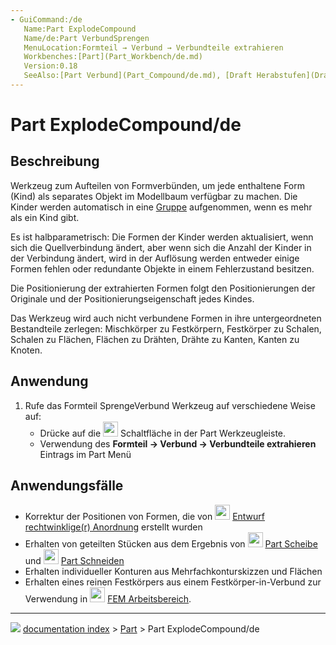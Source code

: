 ```yaml
---
- GuiCommand:/de
   Name:Part ExplodeCompound
   Name/de:Part VerbundSprengen
   MenuLocation:Formteil → Verbund → Verbundteile extrahieren
   Workbenches:[Part](Part_Workbench/de.md)
   Version:0.18
   SeeAlso:[Part Verbund](Part_Compound/de.md), [Draft Herabstufen](Draft_Downgrade/de.md)
---
```


# Part ExplodeCompound/de



## Beschreibung

Werkzeug zum Aufteilen von Formverbünden, um jede enthaltene Form (Kind) als separates Objekt im Modellbaum verfügbar zu machen. Die Kinder werden automatisch in eine [Gruppe](Std_Group/de.md) aufgenommen, wenn es mehr als ein Kind gibt.

Es ist halbparametrisch: Die Formen der Kinder werden aktualisiert, wenn sich die Quellverbindung ändert, aber wenn sich die Anzahl der Kinder in der Verbindung ändert, wird in der Auflösung werden entweder einige Formen fehlen oder redundante Objekte in einem Fehlerzustand besitzen.

Die Positionierung der extrahierten Formen folgt den Positionierungen der Originale und der Positionierungseigenschaft jedes Kindes.

Das Werkzeug wird auch nicht verbundene Formen in ihre untergeordneten Bestandteile zerlegen: Mischkörper zu Festkörpern, Festkörper zu Schalen, Schalen zu Flächen, Flächen zu Drähten, Drähte zu Kanten, Kanten zu Knoten.



## Anwendung

1.  Rufe das Formteil SprengeVerbund Werkzeug auf verschiedene Weise auf:
    -   Drücke auf die <img alt="" src=images/Part_ExplodeCompound.svg  style="width:24px;"> Schaltfläche in der Part Werkzeugleiste.
    -   Verwendung des **Formteil → Verbund → Verbundteile extrahieren** Eintrags im Part Menü



## Anwendungsfälle

-   Korrektur der Positionen von Formen, die von <img alt="" src=images/Draft_OrthoArray.svg  style="width:24px;"> [Entwurf rechtwinklige(r) Anordnung](Draft_Array/de.md) erstellt wurden
-   Erhalten von geteilten Stücken aus dem Ergebnis von <img alt="" src=images/Part_Slice.svg  style="width:24px;"> [Part Scheibe](Part_Slice/de.md) und <img alt="" src=images/Part_Cut.svg  style="width:24px;"> [Part Schneiden](Part_Cut/de.md)
-   Erhalten individueller Konturen aus Mehrfachkonturskizzen und Flächen
-   Erhalten eines reinen Festkörpers aus einem Festkörper-in-Verbund zur Verwendung in <img alt="" src=images/Workbench_FEM.svg  style="width:24px;"> [FEM Arbeitsbereich](FEM_Workbench/de.md).



---
![](images/Button_right.svg) [documentation index](../README.md) > [Part](Part_Workbench.md) > Part ExplodeCompound/de
